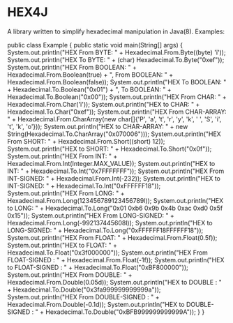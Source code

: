 # HEX4J
A library written to simplify hexadecimal manipulation in Java(8).
Examples:

public class Example {
 public static void main(String[] args) {
          System.out.println("HEX From BYTE: " + Hexadecimal.From.Byte((byte) 'ï'));
          System.out.println("HEX To BYTE: " + (char) Hexadecimal.To.Byte("0xef"));
          System.out.println("HEX From BOOLEAN: " + Hexadecimal.From.Boolean(true) + ", From BOOLEAN: " + Hexadecimal.From.Boolean(false));
          System.out.println("HEX To BOOLEAN: " + Hexadecimal.To.Boolean("0x01") + ", To BOOLEAN: " + Hexadecimal.To.Boolean("0x00"));
          System.out.println("HEX From CHAR: " + Hexadecimal.From.Char('ï'));
          System.out.println("HEX to CHAR: " + Hexadecimal.To.Char("0xef"));
          System.out.println("HEX From CHAR-ARRAY: " + Hexadecimal.From.CharArray(new char[]{'P', 'a', 't', 'r', 'y', 'k', ' ', 'S', 'i', 't', 'k', 'o'}));
          System.out.println("HEX to CHAR-ARRAY: " + new String(Hexadecimal.To.CharArray("0x070006")));
          System.out.println("HEX From SHORT: " + Hexadecimal.From.Short((short) 12));
          System.out.println("HEX to SHORT: " + Hexadecimal.To.Short("0x0f"));
          System.out.println("HEX From INT: " + Hexadecimal.From.Int(Integer.MAX_VALUE));
          System.out.println("HEX to INT: " + Hexadecimal.To.Int("0x7FFFFFFF"));
          System.out.println("HEX From INT-SIGNED: " + Hexadecimal.From.Int(-232));
          System.out.println("HEX to INT-SIGNED: " + Hexadecimal.To.Int("0xFFFFFF18"));
          System.out.println("HEX From LONG: " + Hexadecimal.From.Long(123456789123456789l));
          System.out.println("HEX to LONG: " + Hexadecimal.To.Long("0x01 0xb6 0x9b 0x4b 0xac 0xd0 0x5f 0x15"));
          System.out.println("HEX From LONG-SIGNED: " + Hexadecimal.From.Long(-992137445608l));
          System.out.println("HEX to LONG-SIGNED: " + Hexadecimal.To.Long("0xFFFFFF18FFFFFF18"));
          System.out.println("HEX From FLOAT: " + Hexadecimal.From.Float(0.5f));
          System.out.println("HEX to FLOAT: " + Hexadecimal.To.Float("0x3f000000"));
          System.out.println("HEX From FLOAT-SIGNED : " + Hexadecimal.From.Float(-1f));
          System.out.println("HEX to FLOAT-SIGNED : " + Hexadecimal.To.Float("0xBF800000"));
          System.out.println("HEX From DOUBLE: " + Hexadecimal.From.Double(0.05d));
          System.out.println("HEX to DOUBLE   : " + Hexadecimal.To.Double("0x3fa999999999999a"));
          System.out.println("HEX From DOUBLE-SIGNED : " + Hexadecimal.From.Double(-0.1d));
          System.out.println("HEX to DOUBLE-SIGNED : " + Hexadecimal.To.Double("0xBFB999999999999A"));
      }
    }
